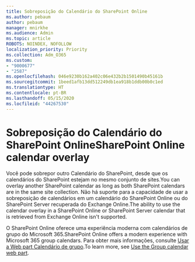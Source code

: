 ```yaml
---
title: Sobreposição do Calendário do SharePoint Online
ms.author: pebaum
author: pebaum
manager: mnirkhe
ms.audience: Admin
ms.topic: article
ROBOTS: NOINDEX, NOFOLLOW
localization_priority: Priority
ms.collection: Adm_O365
ms.custom:
- "9000677"
- "2587"
ms.openlocfilehash: 046e9230b162a402c06e432b2b1501490b45161b
ms.sourcegitcommit: 1beed1afb13dd512249db1ea918b1ddb00b0c1ed
ms.translationtype: HT
ms.contentlocale: pt-BR
ms.lasthandoff: 05/15/2020
ms.locfileid: "44267530"
---
```

# <a name="sharepoint-online-calendar-overlay"></a><span data-ttu-id="621f4-102">Sobreposição do Calendário do SharePoint Online</span><span class="sxs-lookup"><span data-stu-id="621f4-102">SharePoint Online calendar overlay</span></span>

<span data-ttu-id="621f4-103">Você pode sobrepor outro Calendário do SharePoint, desde que os calendários do SharePoint estejam no mesmo conjunto de sites.</span><span class="sxs-lookup"><span data-stu-id="621f4-103">You can overlay another SharePoint calendar as long as both SharePoint calendars are in the same site collection.</span></span> <span data-ttu-id="621f4-104">Não há suporte para a capacidade de usar a sobreposição de calendários em um calendário do SharePoint Online ou do SharePoint Server recuperada do Exchange Online.</span><span class="sxs-lookup"><span data-stu-id="621f4-104">The ability to use the calendar overlay in a SharePoint Online or SharePoint Server calendar that is retrieved from Exchange Online isn't supported.</span></span>

<span data-ttu-id="621f4-105">O SharePoint Online oferece uma experiência moderna com calendários de grupo do Microsoft 365.</span><span class="sxs-lookup"><span data-stu-id="621f4-105">SharePoint Online offers a modern experience with Microsoft 365 group calendars.</span></span> <span data-ttu-id="621f4-106">Para obter mais informações, consulte [Usar a Web part Calendário de grupo](https://support.microsoft.com/pt-BR/office/use-the-group-calendar-web-part-eaf3c04d-5699-48cb-8b5e-3caa887d51ce).</span><span class="sxs-lookup"><span data-stu-id="621f4-106">To learn more, see [Use the Group calendar web part](https://support.microsoft.com/pt-BR/office/use-the-group-calendar-web-part-eaf3c04d-5699-48cb-8b5e-3caa887d51ce).</span></span>
